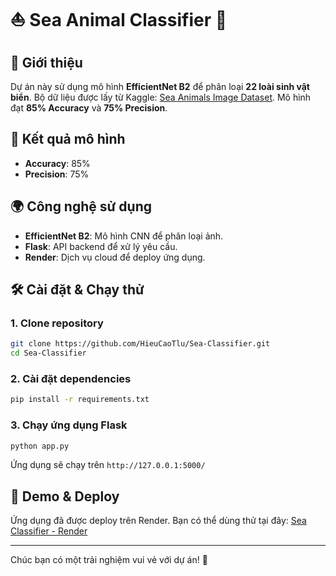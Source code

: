 # ⛵️ Sea Animal Classifier 🌊

## 🐠 Giới thiệu
Dự án này sử dụng mô hình **EfficientNet B2** để phân loại **22 loài sinh vật biển**. Bộ dữ liệu được lấy từ Kaggle: [Sea Animals Image Dataset](https://www.kaggle.com/datasets/vencerlanz09/sea-animals-image-dataste). Mô hình đạt **85% Accuracy** và **75% Precision**.

## 🌟 Kết quả mô hình
- **Accuracy**: 85%
- **Precision**: 75%

## 🌍 Công nghệ sử dụng
- **EfficientNet B2**: Mô hình CNN để phân loại ảnh.
- **Flask**: API backend để xử lý yêu cầu.
- **Render**: Dịch vụ cloud để deploy ứng dụng.

## 🛠️ Cài đặt & Chạy thử
### 1. Clone repository
```bash
git clone https://github.com/HieuCaoTlu/Sea-Classifier.git
cd Sea-Classifier
```

### 2. Cài đặt dependencies
```bash
pip install -r requirements.txt
```

### 3. Chạy ứng dụng Flask
```bash
python app.py
```
Ứng dụng sẽ chạy trên `http://127.0.0.1:5000/`

## 📡 Demo & Deploy
Ứng dụng đã được deploy trên Render. Bạn có thể dùng thử tại đây:
[Sea Classifier - Render](https://sea-classifier.onrender.com/)


---
Chúc bạn có một trải nghiệm vui vẻ với dự án! 🌟

